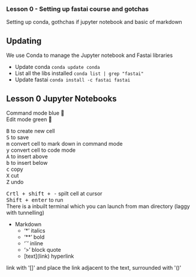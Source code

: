 ### Lesson 0 - Setting up fastai course and gotchas
Setting up conda, gothchas if jupyter notebook and basic of markdown

## Updating
We use Conda to manage the Jupyter notebook and Fastai libraries

- Update conda `conda update conda`
- List all the libs installed `conda list | grep "fastai"`
- Update fastai `conda install -c fastai fastai`

## Lesson 0 Jupyter Notebooks

Command mode blue :blue_book:  
Edit mode green :green_book:

<kbd>B</kbd> to create new cell  
<kbd>S</kbd> to save  
<kbd>m</kbd> convert cell to mark down in command mode  
<kbd>y</kbd> convert cell to code mode  
<kbd>A</kbd> to insert above  
<kbd>b</kbd> to insert below  
<kbd>c</kbd> copy  
<kbd>X</kbd> cut  
<kbd>Z</kbd> undo

<kbd>Crtl + shift + -</kbd> spilt cell at cursor  
<kbd>Shift + enter</kbd> to run  
There is a inbuilt terminal which you can launch from man directory (laggy with tunnelling)

- Markdown
    - ‘*’ italics
    - ‘**’ bold
    - ‘`’ inline
    - ‘>’ block quote
    - \[text\](link) hyperlink

link with '\[\]' and place the link adjacent to the text, surrounded with '()'
